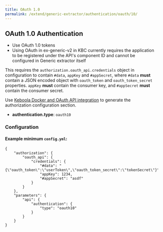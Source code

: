 ```yaml
---
title: OAuth 1.0
permalink: /extend/generic-extractor/authentication/oauth/10/
---
```


## OAuth 1.0 Authentication

- Use OAuth 1.0 tokens
- Using OAuth in ex-generic-v2 in KBC currently requires the application to be registered under the API's component ID and cannot be configured in Generic extractor itself

This requires the `authorization.oauth_api.credentials` object in configuration to contain `#data`, `appKey` and `#appSecret`, where `#data` **must** contain a JSON encoded object with `oauth_token` and `oauth_token_secret` properties. `appKey` **must** contain the consumer key, and `#appSecret` **must** contain the consumer secret.

Use [Keboola Docker and OAuth API integration](https://github.com/keboola/docker-bundle/blob/master/ENVIRONMENT.md#oauth-api-v2-integration) to generate the authorization configuration section.

- **authentication.type**: `oauth10`

### Configuration

#### Example minimum `config.yml`:

    {
        "authorization": {
            "oauth_api": {
                "credentials": {
                    "#data": "{\"oauth_token\":\"userToken\",\"oauth_token_secret\":\"tokenSecret\"}",
                    "appKey": 1234,
                    "#appSecret": "asdf"
                }
            }
        },
        "parameters": {
            "api": {
                "authentication": {
                    "type": "oauth10"
                }
            }
        }
    }
